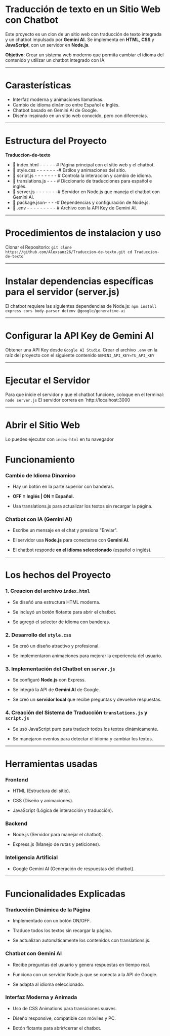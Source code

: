 # Traducción de texto en un Sitio Web con Chatbot

Este proyecto es un clon de un sitio web con traducción de texto integrada y un chatbot impulsado por **Gemini AI.** Se implementa en **HTML**, **CSS** y **JavaScript**, con un servidor en **Node.js**.

**Objetivo**: Crear un sistema web moderno que permita cambiar el idioma del contenido y utilizar un chatbot integrado con IA.

---

# Carasterísticas
- Interfaz moderna y animaciones llamativas.
- Cambio de idioma dinámico entre Español e Inglés.
-  Chatbot basado en Gemini AI de Google.
-  Diseño inspirado en un sitio web conocido, pero con diferencias.

---

# Estructura del Proyecto
**Traduccion-de-texto**
- 📄 index.html - - - - - # Página principal con el sitio web y el chatbot.
- 📄 style.css - - - - - - -# Estilos y animaciones del sitio.
- 📄 script.js - - - - - - - # Controla la interacción y cambio de idioma.
- 📄 translations.js - - - # Diccionario de traducciones para español e inglés.
- 📄 server.js - - - - - - -# Servidor en Node.js que maneja el chatbot con Gemini AI.
- 📄 package.json- - - -# Dependencias y configuración de Node.js.
- 📄 .env - - - - - - - - - # Archivo con la API Key de Gemini AI.

---

# Procedimientos de instalacion y uso
Clonar el Repositorio:
`git clone https://github.com/Alexsanz26/Traduccion-de-texto.git
cd Traduccion-de-texto`

---

# Instalar dependencias específicas para el servidor (server.js)
El chatbot requiere las siguientes dependencias de Node.js:
`npm install express cors body-parser dotenv @google/generative-ai`

---

# Configurar la API Key de Gemini AI

Obtener una API Key desde `Google AI Studio`.
Crear el archivo `.env` en la raíz del proyecto con el siguiente contenido
   `GEMINI_API_KEY=TU_API_KEY`
   
---

# Ejecutar el Servidor
Para que inicie el servidor y que el chatbot funcione, coloque en el terminal:
`node server.js`
El servidor correra en `http://localhost:3000

---

# Abrir el Sitio Web
Lo puedes ejecutar con `index-html` en tu navegador

# Funcionamiento

### Cambio de Idioma Dinamico
- Hay un botón en la parte superior con banderas.

- **OFF = Inglés | ON = Español.**

- Usa translations.js para actualizar los textos sin recargar la página.

### Chatbot con IA (Gemini AI)

- Escribe un mensaje en el chat y presiona "Enviar".

- El servidor usa **Node.js** para conectarse con **Gemini AI**.

- El chatbot responde **en el idioma seleccionado** (español o inglés).

---

# Los hechos del Proyecto

### 1. Creacion del archivo `index.html`

- Se diseñó una estructura HTML moderna.

- Se incluyó un botón flotante para abrir el chatbot.

- Se agregó el selector de idioma con banderas.

### 2. Desarrollo del `style.css`

- Se creó un diseño atractivo y profesional.

- Se implementaron animaciones para mejorar la experiencia del usuario.

### 3. Implementación del Chatbot en `server.js`

- Se configuró **Node.js** con Express.

- Se integró la API de **Gemini AI** de Google.

- Se creó un **servidor local** que recibe preguntas y devuelve respuestas.

### 4. Creación del Sistema de Traducción `translations.js` y `script.js`

- Se usó JavaScript puro para traducir todos los textos dinámicamente.

- Se manejaron eventos para detectar el idioma y cambiar los textos.

---

# Herramientas usadas

### Frontend

- HTML (Estructura del sitio).

- CSS (Diseño y animaciones).

- JavaScript (Lógica de interacción y traducción).

### Backend

- Node.js (Servidor para manejar el chatbot).

- Express.js (Manejo de rutas y peticiones).

### Inteligencia Artificial

- Google Gemini AI (Generación de respuestas del chatbot).

---

# Funcionalidades Explicadas

### Traducción Dinámica de la Página

- Implementado con un botón ON/OFF.

- Traduce todos los textos sin recargar la página.

- Se actualizan automáticamente los contenidos con translations.js.

### Chatbot con Gemini AI

- Recibe preguntas del usuario y genera respuestas en tiempo real.

- Funciona con un servidor Node.js que se conecta a la API de Google.

- Se adapta al idioma seleccionado.

### Interfaz Moderna y Animada

- Uso de CSS Animations para transiciones suaves.

- Diseño responsive, compatible con móviles y PC.

- Botón flotante para abrir/cerrar el chatbot.
